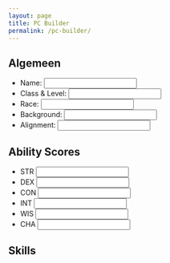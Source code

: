 ```yaml
---
layout: page
title: PC Builder
permalink: /pc-builder/
---
```


<script type="module">
    window.skills = {{ site.data.skills | jsonify }};
</script>

<section id="generic-info-container">
    <h2>Algemeen</h2>
    <ul>
        <li><label>Name: <input/></label></li>
        <li><label>Class & Level: <input/></label></li>
        <li><label>Race: <input/></label></li>
        <li><label>Background: <input/></label></li>
        <li><label>Alignment: <input/></label></li>
    </ul>
</section>

<section id="ability-scores-container">
    <h2>Ability Scores</h2>
    <ul class="no-style-list" id="ability-scores-list">
    <li id="strength">
            <span>STR</span>
            <span id="strength_m"></span>
            <input id="strength_i"/>
        </li>
        <li id="dexterity">
            <span>DEX</span>
            <span id="dexterity_m"></span>
            <input id="dexterity_i"/>
        </li>
        <li id="constitution">
            <span>CON</span>
            <span id="constitution_m"></span>
            <input id="constitution_i"/>
        </li>
        <li id="intelligence">
            <span>INT</span>
            <span id="intelligence_m"></span>
            <input id="intelligence_i"/>
        </li>
        <li id="wisdom">
            <span>WIS</span>
            <span id="wisdom_m"></span>
            <input id="wisdom_i"/>
        </li>
        <li id="charisma">
            <span>CHA</span>
            <span id="charisma_m"></span>
            <input id="charisma_i"/>
        </li>
    </ul>
</section>

<section id="skills-container">
    <h2>Skills</h2>
    <ul class="no-style-list" id="skills-list"></ul>
    <script type="module">
        import { fillSkillsList } from "{{ '/assets/js/player-character/skills.js' | relative_url }}";
        fillSkillsList({{ site.data.skills | jsonify }});
    </script>
</section>

<script type="module">
    import { initPage } from "{{ '/assets/js/player-character/player-character.js' | relative_url }}";
    initPage();
</script>